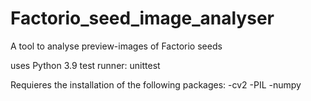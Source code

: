 # Factorio_seed_image_analyser
A tool to analyse preview-images of Factorio seeds

uses Python 3.9 
test runner: unittest

Requieres the installation of the following packages:
-cv2
-PIL
-numpy

